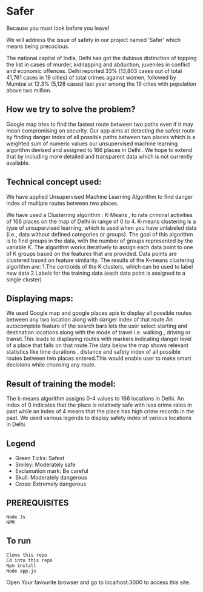 # Safer
Because you must look before you leave!


We will address the issue of safety in our project named ‘Safer’ which means being precocious.

The national capital of India, Delhi has got the dubious distinction of topping the list in cases of murder, kidnapping and abduction, juveniles in conflict and economic offences. Delhi reported 33% (13,803 cases out of total 41,761 cases in 19 cities) of total crimes against women, followed by Mumbai at 12.3% (5,128 cases) last year among the 19 cities with population above two million.

## How we try to solve the problem?

Google map tries to find the fastest route between two paths even if it may mean compromising on security.
Our app aims at detecting the safest route by finding danger index of all possible paths between two places which is a weighted sum of numeric values our unsupervised machine learning algorithm devised and assigned to 166 places in Delhi .
We hope to extend that by including more detailed and transparent data which is not currently available.


## Technical concept used:

We have applied Unsupervised Machine Learning Algorithm to find danger index of multiple routes between two places.

We have used a Clusterring algorithm : K-Means , to rate criminal activities of 166 places on the map of Delhi in range of 0 to 4.
K-means clustering is a type of unsupervised learning, which is used when you have unlabeled data (i.e., data without defined categories or groups). The goal of this algorithm is to find groups in the data, with the number of groups represented by the variable K. The algorithm works iteratively to assign each data point to one of K groups based on the features that are provided. Data points are clustered based on feature similarity. The results of the K-means clustering algorithm are:
1.The centroids of the K clusters, which can be used to label new data
2.Labels for the training data (each data point is assigned to a single cluster)

## Displaying maps:

We used Google map and google places apis to display all possible routes between any two location along with danger index of that route.An autocomplete feature of the search bars lets the user select starting and destination locations along with the mode of travel i.e. walking , driving or transit.This leads to displaying routes with markers indicating danger level of a place that falls on that route.The data below the map shows relevant statistics like time durations , distance and safety index of all possible routes between two places entered.This would enable user to make smart decisions while choosing any route.

## Result of training the model:

The k-means algorithm assigns 0-4 values to 166 locations in Delhi. An index of 0 indicates that the place is relatively safe with less crime rates in past while an index of 4 means that the place has high crime records in the past.
We used various legends to display safety index of various locations in Delhi.

## Legend
- Green Ticks: Safest
- Smiley: Moderately safe
- Exclamation mark: Be careful
- Skull: Moderately dangerous
- Cross: Extremely dangerous

## PREREQUISITES

```
Node Js
NPM

```

## To run

```
Clone this repo
Cd into this repo
Npm install
Node app.js
```
Open Your favourite browser and go to localhost:3000 to access this site.


